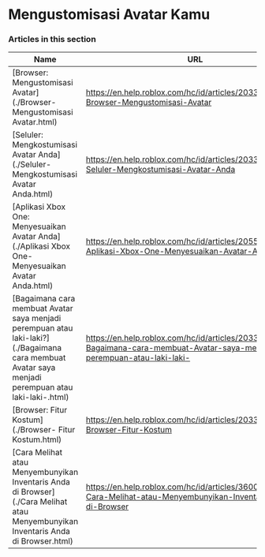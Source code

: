 # Mengustomisasi Avatar Kamu  
### Articles in this section
Name|URL
-|-
[Browser: Mengustomisasi Avatar](./Browser- Mengustomisasi Avatar.html) |https://en.help.roblox.com/hc/id/articles/203313600-Browser-Mengustomisasi-Avatar
[Seluler: Mengkostumisasi Avatar Anda](./Seluler- Mengkostumisasi Avatar Anda.html) |https://en.help.roblox.com/hc/id/articles/203313510-Seluler-Mengkostumisasi-Avatar-Anda
[Aplikasi Xbox One: Menyesuaikan Avatar Anda](./Aplikasi Xbox One- Menyesuaikan Avatar Anda.html) |https://en.help.roblox.com/hc/id/articles/205557353-Aplikasi-Xbox-One-Menyesuaikan-Avatar-Anda
[Bagaimana cara membuat Avatar saya menjadi perempuan atau laki-laki?](./Bagaimana cara membuat Avatar saya menjadi perempuan atau laki-laki-.html) |https://en.help.roblox.com/hc/id/articles/203313700-Bagaimana-cara-membuat-Avatar-saya-menjadi-perempuan-atau-laki-laki-
[Browser: Fitur Kostum](./Browser- Fitur Kostum.html) |https://en.help.roblox.com/hc/id/articles/203313710-Browser-Fitur-Kostum
[Cara Melihat atau Menyembunyikan Inventaris Anda di Browser](./Cara Melihat atau Menyembunyikan Inventaris Anda di Browser.html) |https://en.help.roblox.com/hc/id/articles/360000463726-Cara-Melihat-atau-Menyembunyikan-Inventaris-Anda-di-Browser